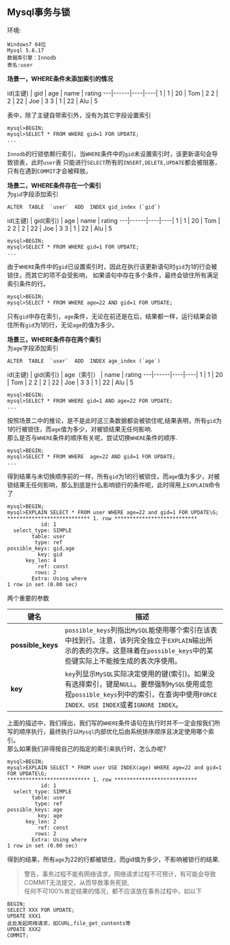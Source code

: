 ## Mysql事务与锁
环境:
```
Windows7 64位
Mysql 5.6.17
数据库引擎：Innodb
表名:user
```
**场景一，WHERE条件未添加索引的情况**  

id(主键) | gid | age | name | rating
---|------|----|----|
1 | 1  | 20 | Tom | 2
2 | 2  | 22 | Joe | 3
3 | 1  | 22 | Alu | 5

表中，除了主键自带索引外，没有为其它字段设置索引  

```
mysql>BEGIN;
mysql>SELECT * FROM WHERE gid=1 FOR UPDATE;
...
```
`Innodb`的行锁依赖行索引，当`WHERE`条件中的`gid`未设置索引时，该更新语句会导致锁表，此时`user`表
只能进行`SELECT`所有的`INSERT,DELETE,UPDATE`都会被阻塞，只有在遇到`COMMIT`才会被释放。  

**场景二，WHERE条件存在一个索引**  
为`gid`字段添加索引  
```
ALTER  TABLE  `user`  ADD  INDEX gid_index (`gid`)
```
id(主键) | gid(索引) | age | name | rating
---|------|----|----|
1 | 1  | 20 | Tom | 2
2 | 2  | 22 | Joe | 3
3 | 1  | 22 | Alu | 5

```
mysql>BEGIN;
mysql>SELECT * FROM WHERE gid=1 FOR UPDATE;
...
```
由于`WHERE`条件中的`gid`已设置索引时，因此在执行该更新语句时`gid`为1的行会被锁住，而其它的项不会受影响，
如果语句中存在多个条件，最终会锁住所有满足索引条件的行。  
```
mysql>BEGIN;
mysql>SELECT * FROM WHERE age=22 AND gid=1 FOR UPDATE;
```
只有`gid`中存在索引，`age`条件，无论在前还是在后，结果都一样，运行结果会锁住所有`gid`为1的行，无论`age`的值为多少。  

**场景三，WHERE条件存在两个索引**  
为`age`字段添加索引  
```
ALTER  TABLE  `user`  ADD  INDEX age_index (`age`)
```
id(主键) | gid(索引) | age（索引） | name | rating
---|------|----|----|
1 | 1  | 20 | Tom | 2
2 | 2  | 22 | Joe | 3
3 | 1  | 22 | Alu | 5

```
mysql>BEGIN;
mysql>SELECT * FROM WHERE gid=1 AND age=22 FOR UPDATE;
...
```
按照场景二中的推论，是不是此时这三条数据都会被锁住呢,结果表明，所有`gid`为1的行被锁住，而`age`值为多少，对被锁结果无任何影响.  
那么是否与`WHERE`条件的顺序有关呢，尝试切换`WHERE`条件的顺序.  
```
mysql>BEGIN;
mysql>SELECT * FROM WHERE  age=22 AND gid=1 FOR UPDATE;
...
```
得到结果与未切换顺序前的一样，所有`gid`为1的行被锁住，而`age`值为多少，对被锁结果无任何影响，那么到底是什么影响锁行的条件呢，此时得用上`EXPLAIN`命令了  

```
mysql>BEGIN;
mysql>EXPLAIN SELECT * FROM user WHERE age=22 and gid=1 FOR UPDATE\G;
*************************** 1. row ***************************
           id: 1
  select_type: SIMPLE
        table: user
         type: ref
possible_keys: gid,age
          key: gid
      key_len: 4
          ref: const
         rows: 2
        Extra: Using where
1 row in set (0.00 sec)
```
两个重要的参数   

键名 | 描述
-- | --
**possible_keys** | `possible_keys`列指出`MySQL`能使用哪个索引在该表中找到行。注意，该列完全独立于`EXPLAIN`输出所示的表的次序。这意味着在`possible_keys`中的某些键实际上不能按生成的表次序使用。   
**key** | `key`列显示`MySQL`实际决定使用的键(索引)。如果没有选择索引，键是`NULL`。要想强制`MySQL`使用或忽视`possible_keys`列中的索引，在查询中使用`FORCE INDEX、USE INDEX`或者`IGNORE INDEX`。  
上面的描述中，我们得出，我们写的`WHERE`条件语句在执行时并不一定会按我们所写的顺序执行，最终执行以`Mysql`内部优化后由系统排序顺序且决定使用哪个索引。  
那么如果我们非得按自己的指定的索引来执行时，怎么办呢?
```
mysql>BEGIN;
mysql>EXPLAIN SELECT * FROM user USE INDEX(age) WHERE age=22 and gid=1 FOR UPDATE\G;
*************************** 1. row ***************************
           id: 1
  select_type: SIMPLE
        table: user
         type: ref
possible_keys: age
          key: age
      key_len: 2
          ref: const
         rows: 2
        Extra: Using where
1 row in set (0.00 sec)
```
得到的结果，所有`age`为22的行都被锁住，而gid值为多少，不影响被锁行的结果.  

>警告，事务过程不能有网络请求，网络请求过程不可预计，有可能会导致COMMIT无法提交，从而导致事务死锁,  
>任何不可100%肯定结果的情况，都不应该放在事务过程中，如以下
```
BEGIN;
SELECT XXX FOR UPDATE;
UPDATE XXX1
此处发起网络请求，如CURL,file_get_contents等
UPDATE XXX2
COMMIT;
```
